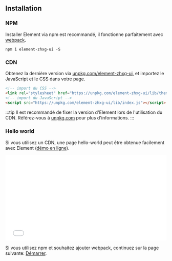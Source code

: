 ## Installation

### NPM

Installer Element via npm est recommandé, il fonctionne parfaitement avec [webpack](https://webpack.js.org/).

```shell
npm i element-zhxg-ui -S
```

### CDN

Obtenez la dernière version via [unpkg.com/element-zhxg-ui](https://unpkg.com/element-zhxg-ui/), et importez le JavaScript et le CSS dans votre page.

```html
<!-- import du CSS -->
<link rel="stylesheet" href="https://unpkg.com/element-zhxg-ui/lib/theme-chalk/index.css">
<!-- import du JavaScript -->
<script src="https://unpkg.com/element-zhxg-ui/lib/index.js"></script>
```

:::tip
Il est recommandé de fixer la version d'Element lors de l'utilisation du CDN. Référez-vous à  [unpkg.com](https://unpkg.com) pour plus d'informations.
:::

### Hello world

Si vous utilisez un CDN, une page hello-world peut être obtenue facilement avec Element ([démo en ligne](https://codepen.io/ziyoung/pen/rRKYpd)).

<iframe height="265" style="width: 100%;" scrolling="no" title="Element demo" src="//codepen.io/ziyoung/embed/rRKYpd/?height=265&theme-id=light&default-tab=html" frameborder="no" allowtransparency="true" allowfullscreen="true">
  See the Pen <a href='https://codepen.io/ziyoung/pen/rRKYpd/'>Element demo</a> by hetech
  (<a href='https://codepen.io/ziyoung'>@ziyoung</a>) on <a href='https://codepen.io'>CodePen</a>.
</iframe>

Si vous utilisez npm et souhaitez ajouter webpack, continuez sur la page suivante: [Démarrer](/#/fr-FR/component/quickstart).

